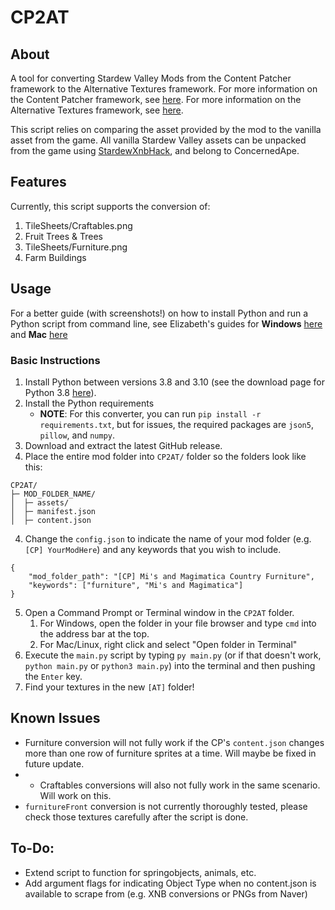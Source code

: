 # CP2AT
## About
A tool for converting Stardew Valley Mods from the Content Patcher framework to the Alternative Textures framework. For more information on the Content Patcher framework, see [here](https://github.com/Pathoschild/StardewMods/tree/develop/ContentPatcher/docs). For more information on the Alternative Textures framework, see [here](https://github.com/Floogen/AlternativeTextures/wiki/).

This script relies on comparing the asset provided by the mod to the vanilla asset from the game. All vanilla Stardew Valley assets can be unpacked from the game using [StardewXnbHack](https://github.com/Pathoschild/StardewXnbHack#readme), and belong to ConcernedApe.

## Features
Currently, this script supports the conversion of:
1. TileSheets/Craftables.png
2. Fruit Trees & Trees
3. TileSheets/Furniture.png
4. Farm Buildings

## Usage
For a better guide (with screenshots!) on how to install Python and run a Python script from command line, see Elizabeth's guides for **Windows** [here](https://github.com/elizabethcd/FurnitureConverter/blob/main/docs/Windows_guide.md#windows-detailed-pictorial-install-guide) and **Mac** [here](https://github.com/elizabethcd/FurnitureConverter/blob/main/docs/Mac_guide.md#mac-detailed-pictorial-install-guide)

### Basic Instructions
1. Install Python between versions 3.8 and 3.10 (see the download page for Python 3.8 [here](https://www.python.org/downloads/release/python-380/)).
2. Install the Python requirements
    * **NOTE**: For this converter, you can run `pip install -r requirements.txt`, but for issues, the required packages are `json5`, `pillow`, and `numpy`.
3. Download and extract the latest GitHub release.
4. Place the entire mod folder into `CP2AT/` folder so the folders look like this:
```
CP2AT/
├─ MOD_FOLDER_NAME/
│  ├─ assets/
│  ├─ manifest.json
│  ├─ content.json
```
4. Change the `config.json` to indicate the name of your mod folder (e.g. `[CP] YourModHere`) and any keywords that you wish to include.
```
{
    "mod_folder_path": "[CP] Mi's and Magimatica Country Furniture",
    "keywords": ["furniture", "Mi's and Magimatica"] 
}
```
5. Open a Command Prompt or Terminal window in the `CP2AT` folder.
    1. For Windows, open the folder in your file browser and type `cmd` into the address bar at the top.
    2. For Mac/Linux, right click and select "Open folder in Terminal"
6. Execute the `main.py` script by typing `py main.py` (or if that doesn't work, `python main.py` or `python3 main.py`) into the terminal and then pushing the `Enter` key.
7. Find your textures in the new `[AT]` folder!

## Known Issues
* Furniture conversion will not fully work if the CP's `content.json` changes more than one row of furniture sprites at a time. Will maybe be fixed in future update.
* * Craftables conversions will also not fully work in the same scenario. Will work on this.
* `furnitureFront` conversion is not currently thoroughly tested, please check those textures carefully after the script is done.

## To-Do:
* Extend script to function for springobjects, animals, etc.
* Add argument flags for indicating Object Type when no content.json is available to scrape from (e.g. XNB conversions or PNGs from Naver)
